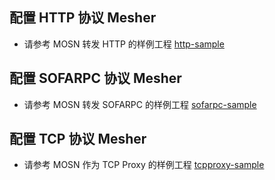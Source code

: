 ## 配置 HTTP 协议 Mesher
+ 请参考 MOSN 转发 HTTP 的样例工程
  [http-sample](https://github.com/sofastack/sofa-mosn/blob/master/examples/cn_readme/http-sample/README.md)
## 配置 SOFARPC 协议 Mesher
+ 请参考 MOSN 转发 SOFARPC 的样例工程
  [sofarpc-sample](https://github.com/sofastack/sofa-mosn/blob/master/examples/cn_readme/sofarpc-sample/README.md)

## 配置 TCP 协议 Mesher
+ 请参考 MOSN 作为 TCP Proxy 的样例工程
  [tcpproxy-sample](https://github.com/sofastack/sofa-mosn/blob/master/examples/cn_readme/tcpproxy-sample/README.md)  